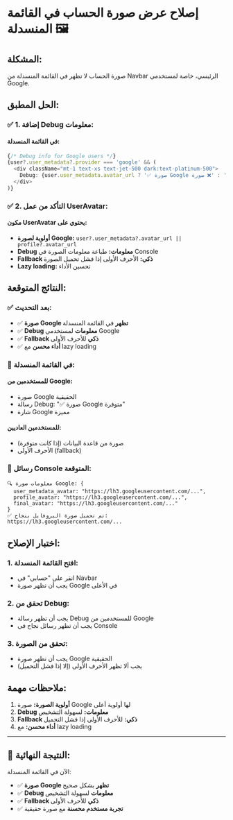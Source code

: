 # إصلاح عرض صورة الحساب في القائمة المنسدلة 🖼️

## المشكلة:
صورة الحساب لا تظهر في القائمة المنسدلة من Navbar الرئيسي، خاصة لمستخدمي Google.

## الحل المطبق:

### ✅ **1. إضافة Debug معلومات:**

#### في القائمة المنسدلة:
```typescript
{/* Debug info for Google users */}
{user?.user_metadata?.provider === 'google' && (
  <div className="mt-1 text-xs text-jet-500 dark:text-platinum-500">
    Debug: {user.user_metadata.avatar_url ? '✅ صورة Google متوفرة' : '❌ صورة Google غير متوفرة'}
  </div>
)}
```

### ✅ **2. التأكد من عمل UserAvatar:**

#### مكون UserAvatar يحتوي على:
- **أولوية لصورة Google:** `user?.user_metadata?.avatar_url || profile?.avatar_url`
- **Debug معلومات:** طباعة معلومات الصورة في Console
- **Fallback ذكي:** الأحرف الأولى إذا فشل تحميل الصورة
- **Lazy loading:** تحسين الأداء

## النتائج المتوقعة:

### ✅ **بعد التحديث:**
- ✅ **صورة Google تظهر** في القائمة المنسدلة
- ✅ **Debug معلومات** لمستخدمي Google
- ✅ **Fallback ذكي** للأحرف الأولى
- ✅ **أداء محسن** مع lazy loading

### 🎯 **في القائمة المنسدلة:**

#### **للمستخدمين من Google:**
- صورة Google الحقيقية
- رسالة Debug: "✅ صورة Google متوفرة"
- شارة Google مميزة

#### **للمستخدمين العاديين:**
- صورة من قاعدة البيانات (إذا كانت متوفرة)
- الأحرف الأولى (fallback)

### 📝 **رسائل Console المتوقعة:**
```
🔍 معلومات صورة Google: {
  user_metadata_avatar: "https://lh3.googleusercontent.com/...",
  profile_avatar: "https://lh3.googleusercontent.com/...",
  final_avatar: "https://lh3.googleusercontent.com/..."
}
✅ تم تحميل صورة البروفايل بنجاح: https://lh3.googleusercontent.com/...
```

## اختبار الإصلاح:

### 1. **افتح القائمة المنسدلة:**
- انقر على "حسابي" في Navbar
- يجب أن تظهر صورة Google في الأعلى

### 2. **تحقق من Debug:**
- يجب أن تظهر رسالة Debug للمستخدمين من Google
- يجب أن تظهر رسائل نجاح في Console

### 3. **تحقق من الصورة:**
- يجب أن تظهر صورة Google الحقيقية
- يجب ألا تظهر الأحرف الأولى (إلا إذا فشل التحميل)

## ملاحظات مهمة:

1. **أولوية الصورة:** صورة Google لها أولوية أعلى
2. **Debug معلومات:** لسهولة التشخيص
3. **Fallback ذكي:** للأحرف الأولى إذا فشل التحميل
4. **أداء محسن:** مع lazy loading

---

## 🎯 **النتيجة النهائية:**

الآن في القائمة المنسدلة:
- ✅ **صورة Google تظهر** بشكل صحيح
- ✅ **Debug معلومات** لسهولة التشخيص
- ✅ **Fallback ذكي** للأحرف الأولى
- ✅ **تجربة مستخدم محسنة** مع صورة حقيقية
